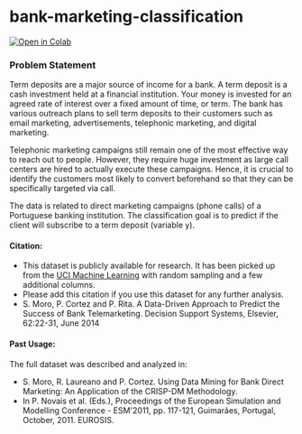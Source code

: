 # bank-marketing-classification

[![Open in Colab](https://colab.research.google.com/assets/colab-badge.svg)](https://colab.research.google.com/github/addicted-ai/bank-marketing-classification/blob/main/Bank_Marketing.ipynb)


### Problem Statement

Term deposits are a major source of income for a bank. A term deposit is a cash investment held at a financial institution. Your money is invested for an agreed rate of interest over a fixed amount of time, or term. The bank has various outreach plans to sell term deposits to their customers such as email marketing, advertisements, telephonic marketing, and digital marketing.

Telephonic marketing campaigns still remain one of the most effective way to reach out to people. However, they require huge investment as large call centers are hired to actually execute these campaigns. Hence, it is crucial to identify the customers most likely to convert beforehand so that they can be specifically targeted via call.

The data is related to direct marketing campaigns (phone calls) of a Portuguese banking institution. The classification goal is to predict if the client will subscribe to a term deposit (variable y).


#### Citation:

- This dataset is publicly available for research. It has been picked up from the [UCI Machine Learning](https://archive.ics.uci.edu/ml/datasets/Bank+Marketing#) with random sampling and a few additional columns.<br>
- Please add this citation if you use this dataset for any further analysis.<br>
- S. Moro, P. Cortez and P. Rita. A Data-Driven Approach to Predict the Success of Bank Telemarketing. Decision Support Systems, Elsevier, 62:22-31, June 2014

#### Past Usage:

  The full dataset was described and analyzed in:

- S. Moro, R. Laureano and P. Cortez. Using Data Mining for Bank Direct Marketing: An Application of the CRISP-DM Methodology.
- In P. Novais et al. (Eds.), Proceedings of the European Simulation and Modelling Conference - ESM'2011, pp. 117-121, Guimarães, Portugal, October, 2011. EUROSIS.
